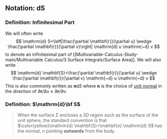 ## Notation: dS
### Definition: Infinitesimal Part
We will often write
$$
\mathrm{d} S=\left|\frac{\partial \mathbf{r}}{\partial u} \wedge \frac{\partial \mathbf{r}}{\partial v}\right| \mathrm{d} u \mathrm{~d} v
$$
to denote an infinitesimal part of [[Multivariable-Calculus-Study-main/Multivariable Calculus/3 Surface Integrals/Surface Area]]. We will also write
$$
\mathrm{d} \mathbf{S}=\frac{\partial \mathbf{r}}{\partial u} \wedge \frac{\partial \mathbf{r}}{\partial v} \mathrm{~d} u \mathrm{~d} v
$$
This is also commonly written as $\mathbf{n} \mathrm{d} S$ where $\mathbf{n}$ is the choice of [unit normal](Surface#Definition%2035) in the direction of $\partial \mathbf{r} / \partial u \wedge \partial \mathbf{r} / \partial v$.
### Definition: $\mathrm{d}\bf S$
>When the surface $\Sigma$ encloses a $3 D$ region such as the surface of the unit sphere, the standard convention is that $\color{yellow}\mathrm{d} \mathbf{S}=\mathbf{n} \mathrm{d} S$ has the normal, $n$ pointing **outwards** from the body.